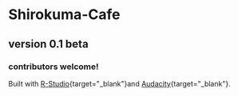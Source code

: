 # Shirokuma-Cafe

## version 0.1 beta

### contributors welcome!

Built with [R-Studio](https://rstudio.com/){target="_blank"}and [Audacity](https://www.audacityteam.org/){target="_blank"}.
